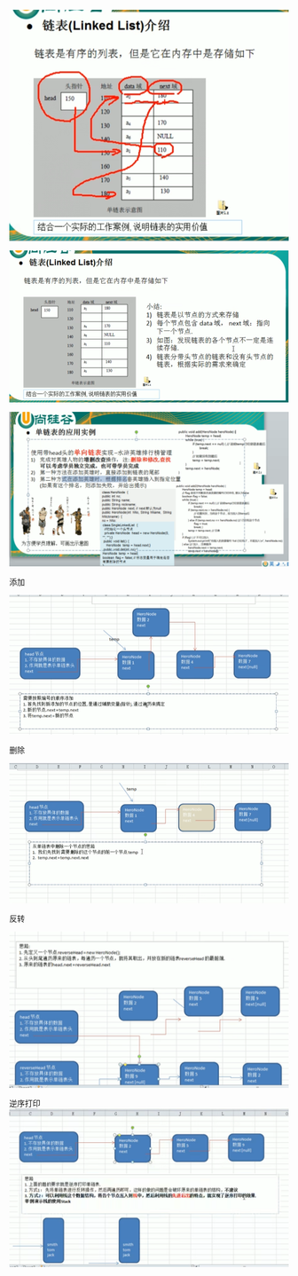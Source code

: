 ![img_2.png](img_2.png)

![img_3.png](img_3.png)

![img_4.png](img_4.png)

添加

![img_5.png](img_5.png)

删除

![img_6.png](img_6.png)

反转

![img_7.png](img_7.png)


逆序打印
![img_8.png](img_8.png)